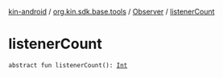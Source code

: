[kin-android](../../index.md) / [org.kin.sdk.base.tools](../index.md) / [Observer](index.md) / [listenerCount](./listener-count.md)

# listenerCount

`abstract fun listenerCount(): `[`Int`](https://kotlinlang.org/api/latest/jvm/stdlib/kotlin/-int/index.html)